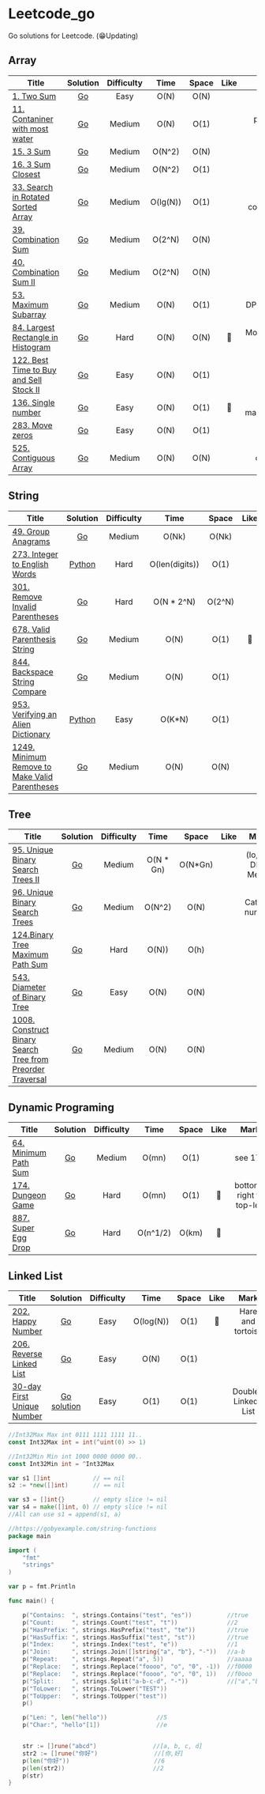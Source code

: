 
# Leetcode_go
Go solutions for Leetcode. (😁Updating) 


## Array

| Title | Solution | Difficulty | Time | Space | Like | Mark |
| ----- | :--------: | :----------: | :----: | :-----: | :---: | :----------: |
|[1. Two Sum](https://leetcode.com/problems/two-sum/)| [Go](https://github.com/calmbryan/Leetcode_Go/blob/master/array/1.Twosum.go)| Easy | O(N)| O(N)|||
|[11. Contaniner with most water](https://leetcode.com/problems/container-with-most-water/)| [Go](https://github.com/calmbryan/Leetcode_Go/blob/master/array/11.Container_With_Most_Water.go)| Medium| O(N)| O(1)||Two pointers (move small)|
|[15. 3 Sum](https://leetcode.com/problems/3sum)| [Go](https://github.com/calmbryan/Leetcode_Go/blob/master/array/15.3sum.go)| Medium | O(N^2)| O(N)|||
|[16. 3 Sum Closest](https://leetcode.com/problems/3sum-closest)| [Go](https://github.com/calmbryan/Leetcode_Go/blob/master/array/16.3Sum_Closest.go)| Medium | O(N^2)| O(1)|||
|[33. Search in Rotated Sorted Array](https://leetcode.com/problems/search-in-rotated-sorted-array/)| [Go](https://github.com/calmbryan/Leetcode_Go/blob/master/array/33.Search_in_Rotated_Sorted_Array.go)| Medium | O(lg(N))| O(1)||Binary compare lo|
|[39. Combination Sum](https://leetcode.com/problems/combination-sum)| [Go](https://github.com/calmbryan/Leetcode_Go/blob/master/array/39.Combination_sum.go)| Medium | O(2^N)| O(N)|||
|[40. Combination Sum II](https://leetcode.com/problems/combination-sum-ii)| [Go](https://github.com/calmbryan/Leetcode_Go/blob/master/array/40.Combination_sum2.go)| Medium | O(2^N)| O(N)|||
|[53. Maximum Subarray](https://leetcode.com/problems/maximum-subarray)| [Go](https://github.com/calmbryan/Leetcode_Go/blob/master/array/53.Maximum_Subarray.go)| Medium | O(N)| O(1)||DP or Divide|
|[84. Largest Rectangle in Histogram](https://leetcode.com/problems/largest-rectangle-in-histogram/)| [Go](https://github.com/calmbryan/Leetcode_Go/blob/master/array/84.Largest_Rectangle_in_Histogram.go)| Hard | O(N)| O(N)|🌹|Monotonous stack|
|[122. Best Time to Buy and Sell Stock II](https://leetcode.com/problems/best-time-to-buy-and-sell-stock-ii/)| [Go](https://github.com/calmbryan/Leetcode_Go/blob/master/array/122.Best_Time_to_Buy_and_Sell_II.go)| Easy | O(N)| O(1)|||
|[136. Single number](https://leetcode.com/problems/single-number/)| [Go](https://github.com/calmbryan/Leetcode_Go/blob/master/array/122.Best_Time_to_Buy_and_Sell_II.go)| Easy | O(N)| O(1)|🌹|Bit manipulation|
|[283. Move zeros](https://leetcode.com/problems/move-zeros/)| [Go](https://github.com/calmbryan/Leetcode_Go/blob/master/array/283.Move_Zeroes.go)| Easy | O(N)| O(1)|||
|[525. Contiguous Array](https://leetcode.com/problems/contiguous-array/)| [Go](https://github.com/calmbryan/Leetcode_Go/blob/master/array/525.Contiguous_Array.go)| Medium | O(N)| O(N)||diff = 0|



## String

| Title | Solution | Difficulty | Time | Space | Like | Mark |
| ----- | :--------: | :----------: | :----: | :-----: | :-----: | :----------: |
|[49. Group Anagrams](https://leetcode.com/problems/group-anagrams/)| [Go](https://github.com/calmbryan/Leetcode_Go/blob/master/string/49._Group_Anagrams.go)| Medium | O(Nk) | O(Nk)|| sort/count|
|[273. Integer to English Words](https://leetcode.com/problems/integer-to-english-words/)| [Python](https://github.com/calmbryan/Leetcode_Go/blob/master/string/273.Integer_to_English_Words.py)| Hard | O(len(digits)) | O(1)|| Devide and Conquer|
|[301. Remove Invalid Parentheses](https://leetcode.com/problems/remove-invalid-parentheses/)| [Go](https://github.com/calmbryan/Leetcode_Go/blob/master/string/301.Remove_Invalid_Parentheses.go)| Hard | O(N * 2^N) | O(2^N)||bt, memo, pruning|
|[678. Valid Parenthesis String](https://leetcode.com/problems/valid-parenthesis-string/)| [Go](https://github.com/calmbryan/Leetcode_Go/blob/master/string/678.Valid_Parenthesis_String.go)| Medium | O(N) | O(1)|🌹||
|[844. Backspace String Compare](https://leetcode.com/problems/backspace-string-compare/)| [Go](https://github.com/calmbryan/Leetcode_Go/blob/master/string/844.Backspace_String_Compare.go)| Medium | O(N) | O(1)|| pointer(end -> start) |
|[953. Verifying an Alien Dictionary](https://leetcode.com/problems/verifying-an-alien-dictionary/)| [Python](https://github.com/calmbryan/Leetcode_Go/blob/master/string/953.Verifying_an_Alien_Dictionary.py)| Easy | O(K*N) | O(1)|||
|[1249. Minimum Remove to Make Valid Parentheses](https://leetcode.com/problems/minimum-remove-to-make-valid-parentheses/)| [Go](https://github.com/calmbryan/Leetcode_Go/blob/master/string/1249.Minimum_Remove_to_Make_Valid_Parentheses.go)| Medium | O(N) | O(N)||check open and close|

## Tree

| Title | Solution | Difficulty | Time | Space | Like | Mark |
| ----- | :--------: | :----------: | :----: | :-----: | :-----: | :----------: |
|[95. Unique Binary Search Trees II](https://leetcode.com/problems/unique-binary-search-trees-ii/)| [Go](https://github.com/calmbryan/Leetcode_Go/blob/master/tree/95.Unique_Binary_Search_TreesII.go)| Medium | O(N * Gn) | O(N*Gn)||(lo, hi), DFS, Memo|
|[96. Unique Binary Search Trees](https://leetcode.com/problems/unique-binary-search-trees/)| [Go](https://github.com/calmbryan/Leetcode_Go/blob/master/tree/96.Unique_Binary_Search_Trees.go)| Medium | O(N^2) | O(N)||Catalan number|
|[124.Binary Tree Maximum Path Sum](https://leetcode.com/problems/binary-tree-maximum-path-sum/)| [Go](https://github.com/calmbryan/Leetcode_Go/blob/master/tree/124.Binary_Tree_Maximum_Path_Sum.go)| Hard | O(N)) | O(h)|||
|[543. Diameter of Binary Tree](https://leetcode.com/problems/backspace-string-compare/)| [Go](https://github.com/calmbryan/Leetcode_Go/blob/master/tree/543.Diameter_of_Binary_Tree.go)| Easy | O(N) | O(N)|||
|[1008. Construct Binary Search Tree from Preorder Traversal](https://leetcode.com/problems/construct-binary-search-tree-from-preorder-traversal/)| [Go](https://github.com/calmbryan/Leetcode_Go/blob/master/tree/1008.Construct_Binary_Search_Tree_from_Preorde.go)| Medium | O(N) | O(N)|||

## Dynamic Programing

| Title | Solution | Difficulty | Time | Space | Like | Mark |
| ----- | :--------: | :----------: | :----: | :-----: | :-----: | :----------: |
|[64. Minimum Path Sum](https://leetcode.com/problems/minimum-path-sum/)| [Go](https://github.com/calmbryan/Leetcode_Go/blob/master/dp/64.Minimum_Path_Sum.go)| Medium | O(mn)| O(1)|| see 174 |
|[174. Dungeon Game](https://leetcode.com/problems/dungeon-game/)| [Go](https://github.com/calmbryan/Leetcode_Go/blob/master/dp/174.Dungeon_Game.go)| Hard | O(mn)| O(1)|🌹| bottom-right to top-left|
|[887. Super Egg Drop](https://leetcode.com/problems/super-egg-drop/)| [Go](https://github.com/calmbryan/Leetcode_Go/blob/master/dp/887.Super_Egg_Drop.go)| Hard | O(n^1/2)| O(km)|🌹||


## Linked List

| Title | Solution | Difficulty | Time | Space | Like | Mark |
| ----- | :--------: | :----------: | :----: | :-----: | :-----: | :----------: |
|[202. Happy Number](https://leetcode.com/problems/happy-number/)| [Go](https://github.com/calmbryan/Leetcode_Go/blob/master/array/202.Happy_Number.go)| Easy | O(log(N)) | O(1)|🌹|Hare and tortoise|
|[206. Reverse Linked List](https://leetcode.com/problems/reverse-linked-list/)| [Go](https://github.com/calmbryan/Leetcode_Go/blob/master/linkedlist/206.Reverse_Linked_List.go)| Easy | O(N) | O(1)|||
|[30-day First Unique Number](https://leetcode.com/explore/challenge/card/30-day-leetcoding-challenge/531/week-4/3313/)| [Go solution](https://github.com/calmbryan/Leetcode_Go/blob/master/linkedlist/First_Unique_Number.go)| Easy | O(1) | O(1)||Double-Linked-List|


```go
//Int32Max Max int 0111 1111 1111 11..
const Int32Max int = int(^uint(0) >> 1)

//Int32Min Min int 1000 0000 0000 00..
const Int32Min int = ^Int32Max
```

```go
var s1 []int            // == nil 
s2 := *new([]int)       // == nil

var s3 = []int{}        // empty slice != nil
var s4 = make([]int, 0) // empty slice != nil
//All can use s1 = append(s1, a)
```

```go
//https://gobyexample.com/string-functions
package main

import (
    "fmt"
    "strings"
)

var p = fmt.Println

func main() {

    p("Contains:  ", strings.Contains("test", "es"))          //true
    p("Count:     ", strings.Count("test", "t"))              //2
    p("HasPrefix: ", strings.HasPrefix("test", "te"))         //true
    p("HasSuffix: ", strings.HasSuffix("test", "st"))         //true
    p("Index:     ", strings.Index("test", "e"))              //1
    p("Join:      ", strings.Join([]string{"a", "b"}, "-"))   //a-b
    p("Repeat:    ", strings.Repeat("a", 5))                  //aaaaa
    p("Replace:   ", strings.Replace("foooo", "o", "0", -1))  //f0000
    p("Replace:   ", strings.Replace("foooo", "o", "0", 1))   //f0ooo
    p("Split:     ", strings.Split("a-b-c-d", "-"))           //["a","b","c","d"]
    p("ToLower:   ", strings.ToLower("TEST"))
    p("ToUpper:   ", strings.ToUpper("test"))
    p()

    p("Len: ", len("hello"))              //5
    p("Char:", "hello"[1])                //e


    str := []rune("abcd")                //[a, b, c, d]
    str2 := []rune("你好")                //[你,好]
    p(len("你好"))                        //6
    p(len(str2))                         //2
    p(str)
}

```